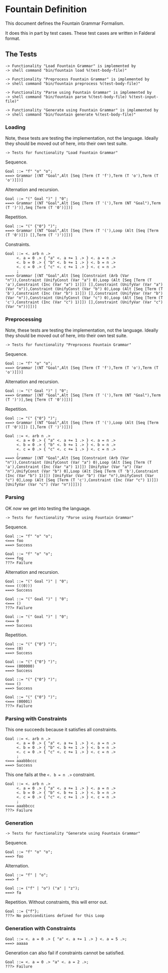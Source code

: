 Fountain Definition
===================

This document defines the Fountain Grammar Formalism.

It does this in part by test cases.  These test cases
are written in Falderal format.

The Tests
---------

    -> Functionality "Load Fountain Grammar" is implemented by
    -> shell command "bin/fountain load %(test-body-file)"

    -> Functionality "Preprocess Fountain Grammar" is implemented by
    -> shell command "bin/fountain preprocess %(test-body-file)"

    -> Functionality "Parse using Fountain Grammar" is implemented by
    -> shell command "bin/fountain parse %(test-body-file) %(test-input-file)"

    -> Functionality "Generate using Fountain Grammar" is implemented by
    -> shell command "bin/fountain generate %(test-body-file)"

### Loading

Note, these tests are testing the implementation, not the language.
Ideally they should be moved out of here, into their own test suite.

    -> Tests for functionality "Load Fountain Grammar"

Sequence.

    Goal ::= "f" "o" "o";
    ===> Grammar [(NT "Goal",Alt [Seq [Term (T 'f'),Term (T 'o'),Term (T 'o')]])]

Alternation and recursion.

    Goal ::= "(" Goal ")" | "0";
    ===> Grammar [(NT "Goal",Alt [Seq [Term (T '('),Term (NT "Goal"),Term (T ')')],Seq [Term (T '0')]])]

Repetition.

    Goal ::= "(" {"0"} ")";
    ===> Grammar [(NT "Goal",Alt [Seq [Term (T '('),Loop (Alt [Seq [Term (T '0')]]) [],Term (T ')')]])]

Constraints.

    Goal ::= <. arb n .>
         <. a = 0 .> { "a" <. a += 1 .> } <. a = n .>
         <. b = 0 .> { "b" <. b += 1 .> } <. b = n .>
         <. c = 0 .> { "c" <. c += 1 .> } <. c = n .>
         ;
    ===> Grammar [(NT "Goal",Alt [Seq [Constraint (Arb (Var "n")),Constraint (UnifyConst (Var "a") 0),Loop (Alt [Seq [Term (T 'a'),Constraint (Inc (Var "a") 1)]]) [],Constraint (UnifyVar (Var "a") (Var "n")),Constraint (UnifyConst (Var "b") 0),Loop (Alt [Seq [Term (T 'b'),Constraint (Inc (Var "b") 1)]]) [],Constraint (UnifyVar (Var "b") (Var "n")),Constraint (UnifyConst (Var "c") 0),Loop (Alt [Seq [Term (T 'c'),Constraint (Inc (Var "c") 1)]]) [],Constraint (UnifyVar (Var "c") (Var "n"))]])]

### Preprocessing

Note, these tests are testing the implementation, not the language.
Ideally they should be moved out of here, into their own test suite.

    -> Tests for functionality "Preprocess Fountain Grammar"

Sequence.

    Goal ::= "f" "o" "o";
    ===> Grammar [(NT "Goal",Alt [Seq [Term (T 'f'),Term (T 'o'),Term (T 'o')]])]

Alternation and recursion.

    Goal ::= "(" Goal ")" | "0";
    ===> Grammar [(NT "Goal",Alt [Seq [Term (T '('),Term (NT "Goal"),Term (T ')')],Seq [Term (T '0')]])]

Repetition.

    Goal ::= "(" {"0"} ")";
    ===> Grammar [(NT "Goal",Alt [Seq [Term (T '('),Loop (Alt [Seq [Term (T '0')]]) [],Term (T ')')]])]

    Goal ::= <. arb n .>
         <. a = 0 .> { "a" <. a += 1 .> } <. a = n .>
         <. b = 0 .> { "b" <. b += 1 .> } <. b = n .>
         <. c = 0 .> { "c" <. c += 1 .> } <. c = n .>
         ;
    ===> Grammar [(NT "Goal",Alt [Seq [Constraint (Arb (Var "n")),Constraint (UnifyConst (Var "a") 0),Loop (Alt [Seq [Term (T 'a'),Constraint (Inc (Var "a") 1)]]) [UnifyVar (Var "a") (Var "n"),UnifyConst (Var "b") 0],Loop (Alt [Seq [Term (T 'b'),Constraint (Inc (Var "b") 1)]]) [UnifyVar (Var "b") (Var "n"),UnifyConst (Var "c") 0],Loop (Alt [Seq [Term (T 'c'),Constraint (Inc (Var "c") 1)]]) [UnifyVar (Var "c") (Var "n")]]])]

### Parsing

OK _now_ we get into testing the language.

    -> Tests for functionality "Parse using Fountain Grammar"

Sequence.

    Goal ::= "f" "o" "o";
    <=== foo
    ===> Success

    Goal ::= "f" "o" "o";
    <=== fog
    ???> Failure

Alternation and recursion.

    Goal ::= "(" Goal ")" | "0";
    <=== (((0)))
    ===> Success

    Goal ::= "(" Goal ")" | "0";
    <=== ()
    ???> Failure

    Goal ::= "(" Goal ")" | "0";
    <=== 0
    ===> Success

Repetition.

    Goal ::= "(" {"0"} ")";
    <=== (0)
    ===> Success

    Goal ::= "(" {"0"} ")";
    <=== (000000)
    ===> Success

    Goal ::= "(" {"0"} ")";
    <=== ()
    ===> Success

    Goal ::= "(" {"0"} ")";
    <=== (00001)
    ???> Failure

### Parsing with Constraints

This one succeeds because it satisfies all constraints.

    Goal ::= <. arb n .>
         <. a = 0 .> { "a" <. a += 1 .> } <. a = n .>
         <. b = 0 .> { "b" <. b += 1 .> } <. b = n .>
         <. c = 0 .> { "c" <. c += 1 .> } <. c = n .>
         ;
    <=== aaabbbccc
    ===> Success

This one fails at the `<. b = n .>` constraint.

    Goal ::= <. arb n .>
         <. a = 0 .> { "a" <. a += 1 .> } <. a = n .>
         <. b = 0 .> { "b" <. b += 1 .> } <. b = n .>
         <. c = 0 .> { "c" <. c += 1 .> } <. c = n .>
         ;
    <=== aaabbccc
    ???> Failure

### Generation

    -> Tests for functionality "Generate using Fountain Grammar"

Sequence.

    Goal ::= "f" "o" "o";
    ===> foo

Alternation.

    Goal ::= "f" | "o";
    ===> f

    Goal ::= ("f" | "o") ("a" | "z");
    ===> fa

Repetition.  Without constraints, this will error out.

    Goal ::= {"f"};
    ???> No postconditions defined for this Loop

### Generation with Constraints

    Goal ::= <. a = 0 .> { "a" <. a += 1 .> } <. a = 5 .>;
    ===> aaaaa

Generation can also fail if constraints cannot be satisfied.

    Goal ::= <. a = 0 .> "a" <. a = 2 .>;
    ???> Failure
